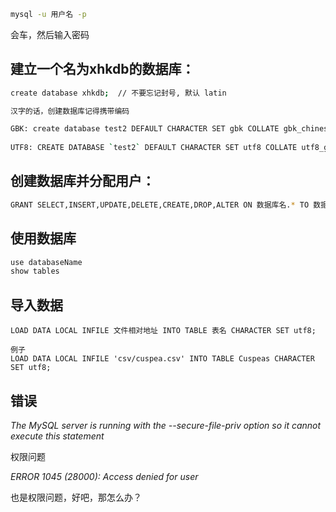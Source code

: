 ```bash
mysql -u 用户名 -p
```
会车，然后输入密码

## 建立一个名为xhkdb的数据库：
```bash
create database xhkdb;  // 不要忘记封号, 默认 latin

汉字的话，创建数据库记得携带编码

GBK: create database test2 DEFAULT CHARACTER SET gbk COLLATE gbk_chinese_ci;  
  
UTF8: CREATE DATABASE `test2` DEFAULT CHARACTER SET utf8 COLLATE utf8_general_ci;  
```

## 创建数据库并分配用户：
```bash
GRANT SELECT,INSERT,UPDATE,DELETE,CREATE,DROP,ALTER ON 数据库名.* TO 数据库名@localhost IDENTIFIED BY '密码';
```


## 使用数据库
```bash
use databaseName
show tables
```

## 导入数据
```ssh
LOAD DATA LOCAL INFILE 文件相对地址 INTO TABLE 表名 CHARACTER SET utf8;

例子
LOAD DATA LOCAL INFILE 'csv/cuspea.csv' INTO TABLE Cuspeas CHARACTER SET utf8;
```


## 错误

*The MySQL server is running with the --secure-file-priv option so it cannot execute this statement*

权限问题

*ERROR 1045 (28000): Access denied for user*

也是权限问题，好吧，那怎么办？
